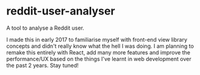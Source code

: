 # reddit-user-analyser

A tool to analyse a Reddit user.

I made this in early 2017 to familiarise myself with front-end view library concepts and didn't really know what the hell I was doing. I am planning to remake this entirely with React, add many more features and improve the performance/UX based on the things I've learnt in web development over the past 2 years. Stay tuned!
